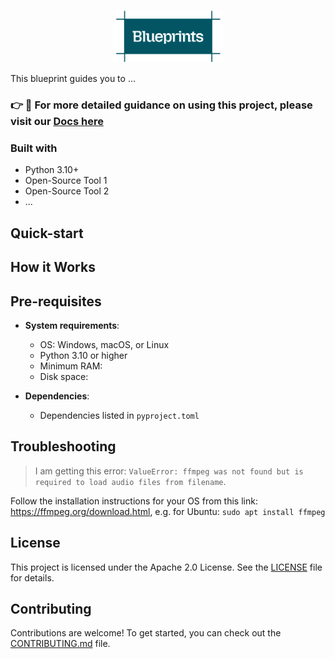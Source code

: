 <p align="center"><img src="./images/Blueprints-logo.png" width="35%" alt="Project logo"/></p>

This blueprint guides you to ...

### 👉 📖 For more detailed guidance on using this project, please visit our [Docs here](https://mozilla-ai.github.io/Blueprint-template/)

### Built with
- Python 3.10+
- Open-Source Tool 1
- Open-Source Tool 2
- ...

## Quick-start


## How it Works


## Pre-requisites

- **System requirements**:
  - OS: Windows, macOS, or Linux
  - Python 3.10 or higher
  - Minimum RAM:
  - Disk space:

- **Dependencies**:
  - Dependencies listed in `pyproject.toml`


## Troubleshooting

> I am getting this error: `ValueError: ffmpeg was not found but is required to load audio files from filename`.

Follow the installation instructions for your OS from this link: https://ffmpeg.org/download.html, e.g. for Ubuntu: `sudo apt install ffmpeg`

## License

This project is licensed under the Apache 2.0 License. See the [LICENSE](LICENSE) file for details.

## Contributing

Contributions are welcome! To get started, you can check out the [CONTRIBUTING.md](CONTRIBUTING.md) file.
